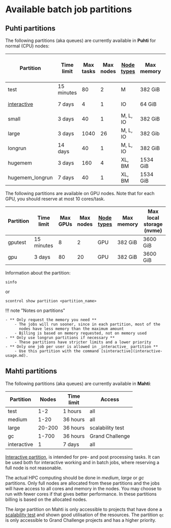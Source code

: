 # Available batch job partitions

## Puhti partitions

The following partitions (aka queues) are currently available in **Puhti** for
normal (CPU) nodes:


| Partition       | Time<br>limit | Max<br>tasks | Max<br>nodes             | [Node types](../systems-puhti.md)   | Max<br>memory  | Max<br>local storage<br>[(nvme)](../creating-job-scripts-puhti/#local-storage) |  
|-----------------|---------------|--------------|--------------------------|------------------------------|----------|----------|
| test            | 15 minutes    | 80           |   2                      |  M                           | 382 GiB  |          |
| [interactive](interactive-usage.md)     | 7 days        | 4            |   1                      |  IO  | 64 GiB   | 640 GiB  |
| small           | 3 days        | 40           |   1                      |  M, L, IO                    | 382 GiB  | 3600 GiB |
| large           | 3 days        | 1040         |   26                     |  M, L, IO                    | 382 Gib  | 3600 GiB | 
| longrun         | 14 days       | 40           |   1                      |  M, L, IO                    | 382 GiB  | 3600 GiB | 
| hugemem         | 3 days        | 160          |   4                      |  XL, BM                      | 1534 GiB |         |
| hugemem_longrun | 7 days       | 40           |   1                      |  XL, BM                      | 1534 GiB |         |

The following partitions are available on GPU nodes. Note that for each GPU, you should reserve at most 10 cores/task.

| Partition       | Time<br>limit | Max<br>GPUs | Max<br>nodes | [Node types](../systems-puhti.md) | Max<br>memory | Max<br>local storage (nvme) |
|-----------------|---------------|-------------|--------------|----------------------------|---------------|-----------------------------|
| gputest         | 15 minutes    | 8           | 2            | GPU                        | 382 GiB       | 3600 GiB                    |
| gpu             | 3 days        | 80          | 20           | GPU                        | 382 GiB       | 3600 GiB                    |


Information about the partition:

```
sinfo

```

or
```
scontrol show partition <partition_name>

```

!!! note "Notes on partitions"

    - ** Only request the memory you need **
        - The jobs will run sooner, since in each partition, most of the
          nodes have less memory than the maximum amount
        - Billing is based on memory requested, not on memory used
    - ** Only use longrun partitions if necessary **
        - These partitions have stricter limits and a lower priority
    - ** Only one job per user is allowed in _interactive_ partition **
        - Use this partition with the command [sinteractive](interactive-usage.md).


## Mahti partitions

The following partitions (aka queues) are currently available in **Mahti**:

| Partition | Nodes       | Time<br>limit | Access           |
|-----------|-------------|---------------|------------------|
| test      | 1-2         | 1  hours      | all              |
| medium    | 1-20        | 36 hours      | all              |
| large     | 20-200      | 36 hours      | scalability test |
| gc        | 1-700       | 36 hours      | Grand Challenge  |
| interactive | 1         |  7 days       | all              |

[Interactive partition](./interactive-usage.md#sinteractive-in-mahti), is intended for pre- and post processing tasks. 
It can be used both for interactive working and in batch jobs, where reserving a full node is not reasonable. 

The actual HPC computing should be done in _medium_, _large_ or _gc_ partitions. Only full nodes are allocated from these partitions and the jobs will have access to all cores and memory in the nodes. You may choose to run with fewer cores if that 
gives better performance. In these partitions billing is based on the allocated nodes.

The _large_ partition on Mahti is only accessible to projects that have done a
[scalability test](../../accounts/how-to-access-mahti-large-partition.md) and shown good utilisation of the resources. The partition
`qc` is only accessible to Grand Challenge projects and has a higher
priority.



